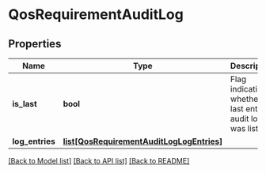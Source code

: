 # QosRequirementAuditLog

## Properties
Name | Type | Description | Notes
------------ | ------------- | ------------- | -------------
**is_last** | **bool** | Flag indicating whether last entry in audit log was listed.  | 
**log_entries** | [**list[QosRequirementAuditLogLogEntries]**](QosRequirementAuditLogLogEntries.md) |  | 

[[Back to Model list]](../README.md#documentation-for-models) [[Back to API list]](../README.md#documentation-for-api-endpoints) [[Back to README]](../README.md)


